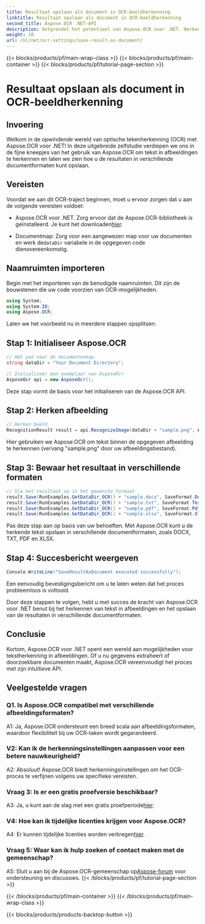 ```yaml
---
title: Resultaat opslaan als document in OCR-beeldherkenning
linktitle: Resultaat opslaan als document in OCR-beeldherkenning
second_title: Aspose.OCR .NET-API
description: Ontgrendel het potentieel van Aspose.OCR voor .NET. Herken eenvoudig tekst in afbeeldingen en sla resultaten op in verschillende documentformaten.
weight: 10
url: /nl/net/ocr-settings/save-result-as-document/
---
```


{{< blocks/products/pf/main-wrap-class >}}
{{< blocks/products/pf/main-container >}}
{{< blocks/products/pf/tutorial-page-section >}}

# Resultaat opslaan als document in OCR-beeldherkenning

## Invoering

Welkom in de opwindende wereld van optische tekenherkenning (OCR) met Aspose.OCR voor .NET! In deze uitgebreide zelfstudie verdiepen we ons in de fijne kneepjes van het gebruik van Aspose.OCR om tekst in afbeeldingen te herkennen en laten we zien hoe u de resultaten in verschillende documentformaten kunt opslaan.

## Vereisten

Voordat we aan dit OCR-traject beginnen, moet u ervoor zorgen dat u aan de volgende vereisten voldoet:

-  Aspose.OCR voor .NET. Zorg ervoor dat de Aspose.OCR-bibliotheek is geïnstalleerd. Je kunt het downloaden[hier](https://releases.aspose.com/ocr/net/).

-  Documentmap: Zorg voor een aangewezen map voor uw documenten en werk de`dataDir` variabele in de opgegeven code dienovereenkomstig.

## Naamruimten importeren

Begin met het importeren van de benodigde naamruimten. Dit zijn de bouwstenen die uw code voorzien van OCR-mogelijkheden.

```csharp
using System;
using System.IO;
using Aspose.OCR;
```

Laten we het voorbeeld nu in meerdere stappen opsplitsen:

## Stap 1: Initialiseer Aspose.OCR

```csharp
// Het pad naar de documentenmap.
string dataDir = "Your Document Directory";

// Initialiseer een exemplaar van AsposeOcr
AsposeOcr api = new AsposeOcr();
```

Deze stap vormt de basis voor het initialiseren van de Aspose.OCR API.

## Stap 2: Herken afbeelding

```csharp
// Herken beeld
RecognitionResult result = api.RecognizeImage(dataDir + "sample.png", new RecognitionSettings { });
```

Hier gebruiken we Aspose.OCR om tekst binnen de opgegeven afbeelding te herkennen (vervang "sample.png" door uw afbeeldingsbestand).

## Stap 3: Bewaar het resultaat in verschillende formaten

```csharp
// Sla het resultaat op in het gewenste formaat
result.Save(RunExamples.GetDataDir_OCR() + "sample.docx", SaveFormat.Docx);
result.Save(RunExamples.GetDataDir_OCR() + "sample.txt", SaveFormat.Text);
result.Save(RunExamples.GetDataDir_OCR() + "sample.pdf", SaveFormat.Pdf);
result.Save(RunExamples.GetDataDir_OCR() + "sample.xlsx", SaveFormat.Xlsx);
```

Pas deze stap aan op basis van uw behoeften. Met Aspose.OCR kunt u de herkende tekst opslaan in verschillende documentformaten, zoals DOCX, TXT, PDF en XLSX.

## Stap 4: Succesbericht weergeven

```csharp
Console.WriteLine("SaveResultAsDocument executed successfully");
```

Een eenvoudig bevestigingsbericht om u te laten weten dat het proces probleemloos is voltooid.

Door deze stappen te volgen, hebt u met succes de kracht van Aspose.OCR voor .NET benut bij het herkennen van tekst in afbeeldingen en het opslaan van de resultaten in verschillende documentformaten.

## Conclusie

Kortom, Aspose.OCR voor .NET opent een wereld aan mogelijkheden voor tekstherkenning in afbeeldingen. Of u nu gegevens extraheert of doorzoekbare documenten maakt, Aspose.OCR vereenvoudigt het proces met zijn intuïtieve API.

## Veelgestelde vragen

### Q1. Is Aspose.OCR compatibel met verschillende afbeeldingsformaten?

A1: Ja, Aspose.OCR ondersteunt een breed scala aan afbeeldingsformaten, waardoor flexibiliteit bij uw OCR-taken wordt gegarandeerd.

### V2: Kan ik de herkenningsinstellingen aanpassen voor een betere nauwkeurigheid?

A2: Absoluut! Aspose.OCR biedt herkenningsinstellingen om het OCR-proces te verfijnen volgens uw specifieke vereisten.

### Vraag 3: Is er een gratis proefversie beschikbaar?

 A3: Ja, u kunt aan de slag met een gratis proefperiode[hier](https://releases.aspose.com/).

### V4: Hoe kan ik tijdelijke licenties krijgen voor Aspose.OCR?

 A4: Er kunnen tijdelijke licenties worden verkregen[hier](https://purchase.aspose.com/temporary-license/).

### Vraag 5: Waar kan ik hulp zoeken of contact maken met de gemeenschap?

 A5: Sluit u aan bij de Aspose.OCR-gemeenschap op[Aspose-forum](https://forum.aspose.com/c/ocr/16) voor ondersteuning en discussies.
{{< /blocks/products/pf/tutorial-page-section >}}

{{< /blocks/products/pf/main-container >}}
{{< /blocks/products/pf/main-wrap-class >}}

{{< blocks/products/products-backtop-button >}}

